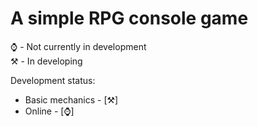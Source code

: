 <H1>A simple RPG console game</H1>

⌚ - Not currently in development <br>
⚒️ - In developing

Development status:
<ul>
  <li>Basic mechanics - [⚒️]</li>
  <li>Online - [⌚]</li>
</ul>

